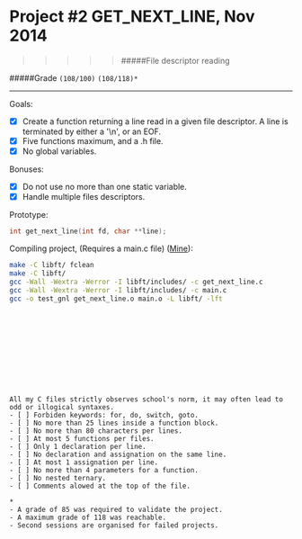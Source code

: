# Project #2 GET_NEXT_LINE, Nov 2014
>>>>> #####File descriptor reading

#####Grade ``(108/100)`` ``(108/118)*``
--------  -----------------------
Goals:
- [X] Create a function returning a line read in a given file descriptor.
A line is terminated by either a '\n', or an EOF.
- [X] Five functions maximum, and a .h file.
- [X] No global variables.

Bonuses:
- [X] Do not use no more than one static variable.
- [X] Handle multiple files descriptors.

Prototype:
```c
int	get_next_line(int fd, char **line);
```

Compiling project, (Requires a main.c file) ([Mine](https://github.com/Ngoguey42/gnl_testdir)):
```sh
make -C libft/ fclean
make -C libft/
gcc -Wall -Wextra -Werror -I libft/includes/ -c get_next_line.c
gcc -Wall -Wextra -Werror -I libft/includes/ -c main.c
gcc -o test_gnl get_next_line.o main.o -L libft/ -lft
```

<br><br><br><br><br><br><br><br>


```
All my C files strictly observes school's norm, it may often lead to odd or illogical syntaxes.
- [ ] Forbiden keywords: for, do, switch, goto.
- [ ] No more than 25 lines inside a function block.
- [ ] No more than 80 characters per lines.
- [ ] At most 5 functions per files.
- [ ] Only 1 declaration per line.  
- [ ] No declaration and assignation on the same line.
- [ ] At most 1 assignation per line.
- [ ] No more than 4 parameters for a function.
- [ ] No nested ternary.
- [ ] Comments alowed at the top of the file.
```
```
*
- A grade of 85 was required to validate the project.
- A maximum grade of 118 was reachable.
- Second sessions are organised for failed projects.
```
